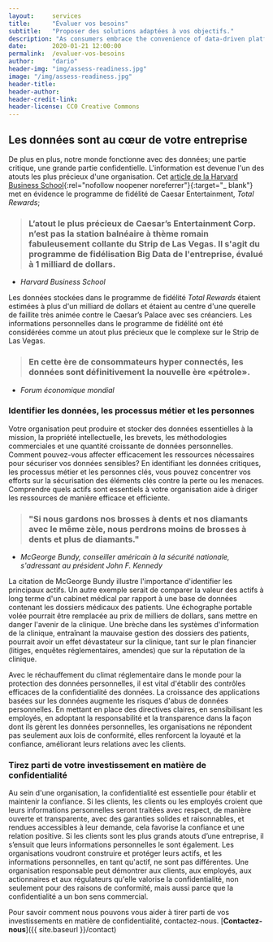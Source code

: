 ```yaml
---
layout:     services
title:      "Évaluer vos besoins"
subtitle:   "Proposer des solutions adaptées à vos objectifs."
description: "As consumers embrace the convenience of data-driven platforms, data privacy and security will not only be a risk management issue, but a competitive advantage."
date:       2020-01-21 12:00:00
permalink:  /evaluer-vos-besoins
author:     "dario"
header-img: "img/assess-readiness.jpg"
image: "/img/assess-readiness.jpg"
header-title:
header-author:
header-credit-link:
header-license: CC0 Creative Commons
---
```


## Les données sont au cœur de votre entreprise
De plus en plus, notre monde fonctionne avec des données; une partie critique, une grande partie confidentielle. L'information est devenue l'un des atouts les plus précieux d'une organisation. Cet [article de la Harvard Business School](https://digit.hbs.org/submission/caesars-entertainment-what-happens-in-vegas-ends-up-in-a-1billion-database/){:rel="nofollow noopener noreferrer"}{:target="_ blank"} met en évidence le programme de fidélité de Caesar Entertainment, _Total Rewards_;

> ### L’atout le plus précieux de Caesar’s Entertainment Corp. n’est pas la station balnéaire à thème romain fabuleusement collante du Strip de Las Vegas. Il s'agit du programme de fidélisation Big Data de l'entreprise, évalué à 1 milliard de dollars.
- <cite> Harvard Business School </cite>

Les données stockées dans le programme de fidélité _Total Rewards_ étaient estimées à plus d'un milliard de dollars et étaient au centre d'une querelle de faillite très animée contre le Caesar’s Palace avec ses créanciers. Les informations personnelles dans le programme de fidélité ont été considérées comme un atout plus précieux que le complexe sur le Strip de Las Vegas.

> ### En cette ère de consommateurs hyper connectés, les données sont définitivement la nouvelle ère «pétrole».
- <cite> Forum économique mondial </cite>

### Identifier les données, les processus métier et les personnes
Votre organisation peut produire et stocker des données essentielles à la mission, la propriété intellectuelle, les brevets, les méthodologies commerciales et une quantité croissante de données personnelles. Comment pouvez-vous affecter efficacement les ressources nécessaires pour sécuriser vos données sensibles? En identifiant les données critiques, les processus métier et les personnes clés, vous pouvez concentrer vos efforts sur la sécurisation des éléments clés contre la perte ou les menaces. Comprendre quels actifs sont essentiels à votre organisation aide à diriger les ressources de manière efficace et efficiente.

> ### "Si nous gardons nos brosses à dents et nos diamants avec le même zèle, nous perdrons moins de brosses à dents et plus de diamants."
- <cite> McGeorge Bundy, conseiller américain à la sécurité nationale, s'adressant au président John F. Kennedy </cite>
 
La citation de McGeorge Bundy illustre l'importance d'identifier les principaux actifs. Un autre exemple serait de comparer la valeur des actifs à long terme d'un cabinet médical par rapport à une base de données contenant les dossiers médicaux des patients. Une échographe portable volée pourrait être remplacée au prix de milliers de dollars, sans mettre en danger l'avenir de la clinique. Une brèche dans les systèmes d'information de la clinique, entraînant la mauvaise gestion des dossiers des patients, pourrait avoir un effet dévastateur sur la clinique, tant sur le plan financier (litiges, enquêtes réglementaires, amendes) que sur la réputation de la clinique.
 
Avec le réchauffement du climat réglementaire dans le monde pour la protection des données personnelles, il est vital d'établir des contrôles efficaces de la confidentialité des données. La croissance des applications basées sur les données augmente les risques d'abus de données personnelles. En mettant en place des directives claires, en sensibilisant les employés, en adoptant la responsabilité et la transparence dans la façon dont ils gèrent les données personnelles, les organisations ne répondent pas seulement aux lois de conformité, elles renforcent la loyauté et la confiance, améliorant leurs relations avec les clients.

### Tirez parti de votre investissement en matière de confidentialité
Au sein d'une organisation, la confidentialité est essentielle pour établir et maintenir la confiance. Si les clients, les clients ou les employés croient que leurs informations personnelles seront traitées avec respect, de manière ouverte et transparente, avec des garanties solides et raisonnables, et rendues accessibles à leur demande, cela favorise la confiance et une relation positive. Si les clients sont les plus grands atouts d’une entreprise, il s’ensuit que leurs informations personnelles le sont également. Les organisations voudront construire et protéger leurs actifs, et les informations personnelles, en tant qu'actif, ne sont pas différentes. Une organisation responsable peut démontrer aux clients, aux employés, aux actionnaires et aux régulateurs qu'elle valorise la confidentialité, non seulement pour des raisons de conformité, mais aussi parce que la confidentialité a un bon sens commercial.

Pour savoir comment nous pouvons vous aider à tirer parti de vos investissements en matière de confidentialité, contactez-nous. [**Contactez-nous**]({{ site.baseurl }}/contact)
